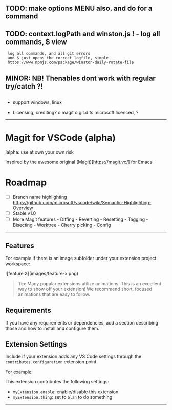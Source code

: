 
## TODO: make options MENU also. and do for a command

## TODO: context.logPath and winston.js !  - log all commands, $ view
     log all commands, and all git errors
     and $ just opens the correct logfile, simple
     https://www.npmjs.com/package/winston-daily-rotate-file

## MINOR: NB! Thenables dont work with regular try/catch ?!

## 
  - support windows, linux

  - Licensing, crediting?
      o magit
      o git.d.ts microsoft licenced, ?

-----

# Magit for VSCode (alpha)

!alpha: use at own your own risk

Inspired by the awesome original (Magit)[https://magit.vc/] for Emacs

# Roadmap

- [ ] Branch name highlighting https://github.com/microsoft/vscode/wiki/Semantic-Highlighting-Overview
- [ ] Stable v1.0
- [ ] More Magit features
      - Diffing
      - Reverting
      - Resetting
      - Tagging
      - Bisecting
      - Worktree
      - Cherry picking
      - Config

--------

## Features

For example if there is an image subfolder under your extension project workspace:

\!\[feature X\]\(images/feature-x.png\)

> Tip: Many popular extensions utilize animations. This is an excellent way to show off your extension! We recommend short, focused animations that are easy to follow.

## Requirements

If you have any requirements or dependencies, add a section describing those and how to install and configure them.

## Extension Settings

Include if your extension adds any VS Code settings through the `contributes.configuration` extension point.

For example:

This extension contributes the following settings:

* `myExtension.enable`: enable/disable this extension
* `myExtension.thing`: set to `blah` to do something

-----------------------------------------------------------------------------------------------------------